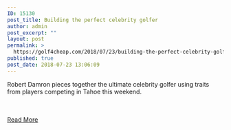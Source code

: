 ```yaml
---
ID: 15130
post_title: Building the perfect celebrity golfer
author: admin
post_excerpt: ""
layout: post
permalink: >
  https://golf4cheap.com/2018/07/23/building-the-perfect-celebrity-golfer/
published: true
post_date: 2018-07-23 13:06:09
---
```

<p>Robert Damron pieces together the ultimate celebrity golfer using traits from players competing in Tahoe this weekend.</p><br><br><a href="http://www.golfchannel.com/video/building-perfect-celebrity-golfer">Read More</a>